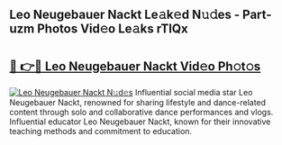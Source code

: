 ## Leo Neugebauer Nackt Le𝚊k𝚎d N𝚞𝚍es - Part-uzm Photos Vid𝚎o Le𝚊ks rTIQx

# <h2><a href="http://fb6p3j.evod.top/?m=Leo+Neugebauer+Nackt">🔗 👉🔴 Leo Neugebauer Nackt Vid𝚎o Ph𝚘t𝚘s</a></h2>

[![Leo Neugebauer Nackt N𝚞d𝚎s](https://i.imgur.com/8V9OHl7.gif)](http://fb6p3j.evod.top/?m=Leo+Neugebauer+Nackt)
Influential social media star Leo Neugebauer Nackt, renowned for sharing lifestyle and dance-related content through solo and collaborative dance performances and vlogs. Influential educator Leo Neugebauer Nackt, known for their innovative teaching methods and commitment to education. 
